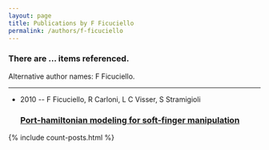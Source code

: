 ```yaml
---
layout: page
title: Publications by F Ficuciello
permalink: /authors/f-ficuciello
---
```


<h3 id="number-posts">There are ... items referenced.</h3>
<p id='info-authors'>Alternative author names: F Ficuciello.</p>
<hr />
<ul class="post-list">
<li><span class='post-meta'>2010 -- F Ficuciello, R Carloni, L C Visser, S Stramigioli</span><h3><a class='post-link' href="{{ site.baseurl }}/port-hamiltonian-modeling-for-soft-finger-manipulation">Port-hamiltonian modeling for soft-finger manipulation</a></h3></li>

</ul>
{% include count-posts.html %}
